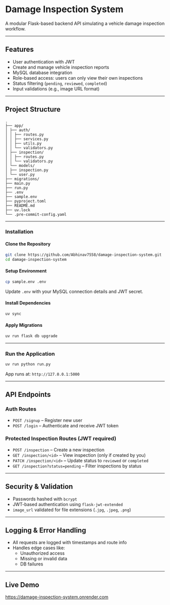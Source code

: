 # Damage Inspection System

A modular Flask-based backend API simulating a vehicle damage inspection workflow.

---

## Features

- User authentication with JWT
- Create and manage vehicle inspection reports
- MySQL database integration
- Role-based access: users can only view their own inspections
- Status filtering (`pending`, `reviewed`, `completed`)
- Input validations (e.g., image URL format)

---

## Project Structure

```
.
├── app/
│ ├── auth/
│ │ ├── routes.py
│ │ ├── services.py
│ │ ├── utils.py
│ │ └── validators.py
│ ├── inspection/
│ │ ├── routes.py
│ │ └── validators.py
│ └── models/
│ ├── inspection.py
│ └── user.py
├── migrations/
├── main.py
├── run.py
├── .env
├── sample.env
├── pyproject.toml
├── README.md
├── uv.lock
└── .pre-commit-config.yaml
```

---

### Installation

#### Clone the Repository

```bash
git clone https://github.com/Abhinav7558/damage-inspection-system.git
cd damage-inspection-system
```

#### Setup Environment

```bash
cp sample.env .env
```

Update `.env` with your MySQL connection details and JWT secret.

#### Install Dependencies

```bash
uv sync
```

#### Apply Migrations

```bash
uv run flask db upgrade
```

---

### Run the Application

```bash
uv run python run.py
```

App runs at: `http://127.0.0.1:5000`

---

## API Endpoints

### Auth Routes

- `POST /signup` – Register new user
- `POST /login` – Authenticate and receive JWT token

### Protected Inspection Routes (JWT required)

- `POST /inspection` – Create a new inspection
- `GET /inspection/<id>` – View inspection (only if created by you)
- `PATCH /inspection/<id>` – Update status to `reviewed` or `completed`
- `GET /inspection?status=pending` – Filter inspections by status

---

## Security & Validation

- Passwords hashed with `bcrypt`
- JWT-based authentication using `flask-jwt-extended`
- `image_url` validated for file extensions (`.jpg`, `.jpeg`, `.png`)

---

## Logging & Error Handling

- All requests are logged with timestamps and route info
- Handles edge cases like:
  - Unauthorized access
  - Missing or invalid data
  - DB failures

---

## Live Demo

https://damage-inspection-system.onrender.com
